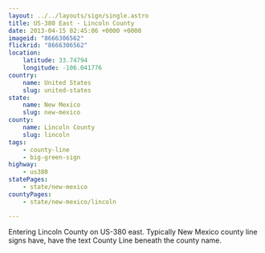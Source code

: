 ```yaml
---
layout: ../../layouts/sign/single.astro
title: US-380 East - Lincoln County
date: 2013-04-15 02:45:06 +0000 +0000
imageid: "8666306562"
flickrid: "8666306562"
location:
    latitude: 33.74794
    longitude: -106.041776
country:
    name: United States
    slug: united-states
state:
    name: New Mexico
    slug: new-mexico
county:
    name: Lincoln County
    slug: lincoln
tags:
    - county-line
    - big-green-sign
highway:
    - us380
statePages:
    - state/new-mexico
countyPages:
    - state/new-mexico/lincoln

---
```

Entering Lincoln County on US-380 east.  Typically New Mexico county line signs have, have the text County Line beneath the county name.